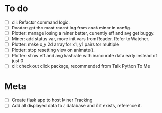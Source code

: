 # To do
  - [ ] cli: Refactor command logic.
  - [ ] Reader: get the most recent log from each miner in config.
  - [ ] Plotter: manage losing a miner better, currently eff and avg get buggy.
  - [ ] Miner: add status var, move init vars from Reader. Refer to Watcher.
  - [ ] Plotter: make x_y 2d array for x1, y1 pairs for multiple
  - [ ] Plotter: stop resetting view on animate().
  - [ ] Plotter: show eff and avg hashrate with inaccurate data early instead of just 0
  - [ ] cli: check out click package, recommended from Talk Python To Me

# Meta
  - [ ] Create flask app to host Miner Tracking
  - [ ] Add all displayed data to a database and if it exists, reference it.
